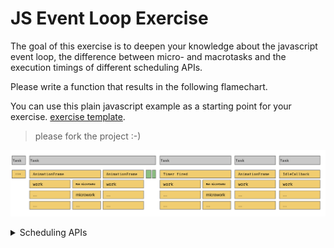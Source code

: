 # JS Event Loop Exercise

The goal of this exercise is to deepen your knowledge about the javascript event loop,
the difference between micro- and macrotasks and the execution timings of different
scheduling APIs.

Please write a function that results in the following flamechart.

You can use this plain javascript example as a starting point for your exercise.
[exercise template](https://stackblitz.com/edit/js-v6rset?file=index.js).

> please fork the project :-)

![event-loop-exercise](../images/event-loop-exercise.png)


<details>
  <summary>Scheduling APIs</summary>

```ts
// scheduling APIs

setTimeout();
Promise.resolve();
queueMicrotask();
window.requestIdleCallback();
requestAnimationFrame();
```

</details>

